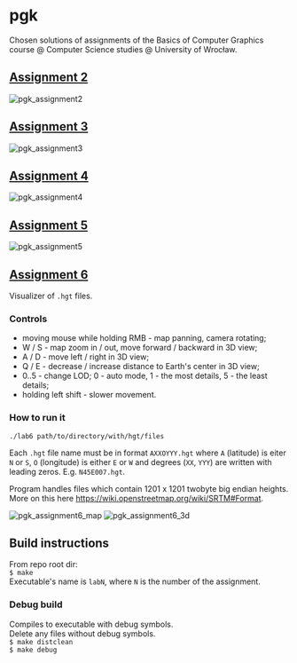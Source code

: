 # pgk
Chosen solutions of assignments of the Basics of Computer Graphics course @ Computer Science studies @ University of Wrocław.

## [Assignment 2](https://github.com/pawel5z/pgk/tree/assignment2)
![pgk_assignment2](https://user-images.githubusercontent.com/45500957/145473757-74d4955b-1a24-4698-9103-59da1716c9eb.gif)

## [Assignment 3](https://github.com/pawel5z/pgk/tree/assignment3)
![pgk_assignment3](https://user-images.githubusercontent.com/45500957/145473925-ac634c49-aaeb-4f8e-8f8f-8c5dbf02e42b.gif)

## [Assignment 4](https://github.com/pawel5z/pgk/tree/assignment4)
![pgk_assignment4](https://user-images.githubusercontent.com/45500957/145475456-f2035ad6-69b4-470c-85b2-abb826ecda76.png)

## [Assignment 5](https://github.com/pawel5z/pgk/tree/assignment5)
![pgk_assignment5](https://user-images.githubusercontent.com/45500957/145475521-7a20ae4c-7810-49b9-9a26-13a0b984c478.png)

## [Assignment 6](https://github.com/pawel5z/pgk/tree/assignment6)

Visualizer of `.hgt` files.

### Controls
- moving mouse while holding RMB - map panning, camera rotating;
- W / S - map zoom in / out, move forward / backward in 3D view;
- A / D - move left / right in 3D view;
- Q / E - decrease / increase distance to Earth's center in 3D view;
- 0..5 - change LOD; 0 - auto mode, 1 - the most details, 5 - the least details;
- holding left shift - slower movement.

### How to run it

```
./lab6 path/to/directory/with/hgt/files
```

Each `.hgt` file name must be in format `AXXOYYY.hgt` where `A` (latitude) is eiter `N` or `S`, `O` (longitude) is either `E` or `W` and degrees (`XX`, `YYY`) are written with leading zeros. E.g. `N45E007.hgt`.

Program handles files which contain 1201 x 1201 twobyte big endian heights.
More on this here https://wiki.openstreetmap.org/wiki/SRTM#Format.

![pgk_assignment6_map](https://user-images.githubusercontent.com/45500957/149538060-303722ce-86dd-4822-ac23-0717ba44e294.png)
![pgk_assignment6_3d](https://user-images.githubusercontent.com/45500957/149538182-f89f4fba-924c-483d-ad43-0b20f6cf12d5.png)

## Build instructions
From repo root dir: \
`$ make` \
Executable's name is `labN`, where `N` is the number of the assignment.

### Debug build
Compiles to executable with debug symbols. \
Delete any files without debug symbols. \
`$ make distclean` \
`$ make debug`
